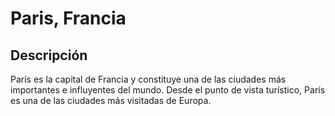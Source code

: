 # Paris, Francia

## Descripción
París es la capital de Francia y constituye una de las ciudades más importantes e influyentes del mundo. Desde el punto de vista turístico, París es una de las ciudades más visitadas de Europa.
